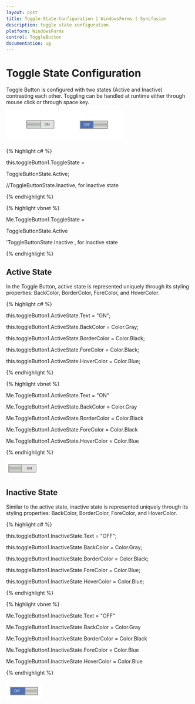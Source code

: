 ```yaml
---
layout: post
title: Toggle-State-Configuration | WindowsForms | Syncfusion
description: toggle state configuration
platform: WindowsForms
control: ToggleButton 
documentation: ug
---
```


# Toggle State Configuration

Toggle Button is configured with two states (Active and Inactive) contrasting each other. Toggling can be handled at runtime either through mouse click or through space key.

![](Toggle-State-Configuration_images/Toggle-State-Configuration_img1.png)



{% highlight c# %}

this.toggleButton1.ToggleState = 

ToggleButtonState.Active; 



//ToggleButtonState.Inactive, for inactive state          


{% endhighlight %}


{% highlight vbnet %}

Me.ToggleButton1.ToggleState = 

ToggleButtonState.Active



'ToggleButtonState.Inactive , for inactive state

{% endhighlight %}

## Active State

In the Toggle Button, active state is represented uniquely through its styling properties: BackColor, BorderColor, ForeColor, and HoverColor.

{% highlight c# %}

this.toggleButton1.ActiveState.Text = "ON";

this.toggleButton1.ActiveState.BackColor = Color.Gray;

this.toggleButton1.ActiveState.BorderColor = Color.Black; 

this.toggleButton1.ActiveState.ForeColor = Color.Black; 

this.toggleButton1.ActiveState.HoverColor = Color.Blue;   


{% endhighlight %}


{% highlight vbnet %}

Me.ToggleButton1.ActiveState.Text = "ON"

Me.ToggleButton1.ActiveState.BackColor = Color.Gray

Me.ToggleButton1.ActiveState.BorderColor = Color.Black

Me.ToggleButton1.ActiveState.ForeColor = Color.Black

Me.ToggleButton1.ActiveState.HoverColor = Color.Blue


{% endhighlight %}


![](Toggle-State-Configuration_images/Toggle-State-Configuration_img2.png)



## Inactive State

Similar to the active state, inactive state is represented uniquely through its styling properties: BackColor, BorderColor, ForeColor, and HoverColor.

{% highlight c# %}

this.toggleButton1.InactiveState.Text = "OFF";

this.toggleButton1.InactiveState.BackColor = Color.Gray;

this.toggleButton1.InactiveState.BorderColor = Color.Black;

this.toggleButton1.InactiveState.ForeColor = Color.Blue;

this.toggleButton1.InactiveState.HoverColor = Color.Blue;                 

{% endhighlight %}



{% highlight vbnet %}

Me.ToggleButton1.InactiveState.Text = "OFF"

Me.ToggleButton1.InactiveState.BackColor = Color.Gray

Me.ToggleButton1.InactiveState.BorderColor = Color.Black

Me.ToggleButton1.InactiveState.ForeColor = Color.Blue

Me.ToggleButton1.InactiveState.HoverColor = Color.Blue

{% endhighlight %}



![](Toggle-State-Configuration_images/Toggle-State-Configuration_img3.png)



